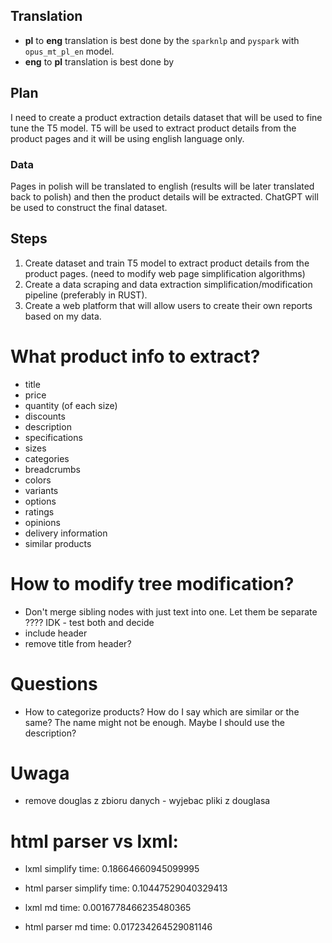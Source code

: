 ## Translation
- **pl** to **eng** translation is best done by the `sparknlp` and `pyspark` with `opus_mt_pl_en` model.
- **eng** to **pl** translation is best done by 

## Plan
I need to create a product extraction details dataset that will be used to fine tune the T5 model.
T5 will be used to extract product details from the product pages and it will be using english language only.

### Data
Pages in polish will be translated to english (results will be later translated back to polish) and then the product details will be extracted.
ChatGPT will be used to construct the final dataset.

## Steps
1. Create dataset and train T5 model to extract product details from the product pages. (need to modify web page simplification algorithms)
2. Create a data scraping and data extraction simplification/modification pipeline (preferably in RUST).
3. Create a web platform that will allow users to create their own reports based on my data.

# What product info to extract?
- title
- price
- quantity (of each size)
- discounts
- description
- specifications
- sizes
- categories
- breadcrumbs
- colors
- variants
- options
- ratings
- opinions
- delivery information
- similar products

# How to modify tree modification?
- Don't merge sibling nodes with just text into one. Let them be separate ???? IDK - test both and decide
- include header
- remove title from header?

# Questions
- How to categorize products? How do I say which are similar or the same? The name might not be enough. Maybe I should use the description?

# Uwaga
- remove douglas z zbioru danych - wyjebac pliki z douglasa

# html parser vs lxml:
- lxml simplify time: 0.18664660945099995
- html parser simplify time: 0.10447529040329413


- lxml md time: 0.0016778466235480365
- html parser md time: 0.017234264529081146
